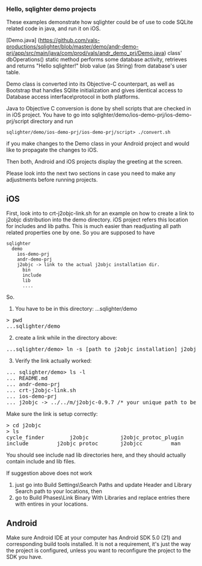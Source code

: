 ### Hello, sqlighter demo projects

These examples demonstrate how sqlighter could be of use to code SQLite related code in
java, and run it on iOS. 

[Demo.java] (https://github.com/vals-productions/sqlighter/blob/master/demo/andr-demo-prj/app/src/main/java/com/prod/vals/andr_demo_prj/Demo.java) class' dbOperations() static method performs some database activity, retrieves
and returns "Hello sqlighter!" blob value (as String) from database's user table.

Demo class is converted into its Objective-C counterpart, as well as Bootstrap that
handles SQlite initialization and gives identical access to Database access interface\protocol
in both platforms.

Java to Objective C conversion is done by shell scripts that are checked in in iOS 
project. You have to go into sqlighter/demo/ios-demo-prj/ios-demo-prj/script directory
and run
```
sqlighter/demo/ios-demo-prj/ios-demo-prj/script> ./convert.sh
```
if you make changes to the Demo class in your Android project and would like to propagate
the changes to iOS.

Then both, Android and iOS projects display the greeting at the screen.

Please look into the next two sections in case you need to make any adjustments
before running projects.

## iOS

First, look into to crt-j2objc-link.sh for an example on how to create a link
to j2objc distribution into the demo directory. iOS project refers
this location for includes and lib paths. This is much easier than readjusting all
path related properties one by one. So you are supposed to have 
```
sqlighter
  demo
    ios-demo-prj
    andr-demo-prj
    j2objc -> link to the actual j2objc installation dir.
      bin
      include
      lib
      ....
```
So.

1. You have to be in this directory: ...sqlighter/demo
<pre>
> pwd
...sqlighter/demo
</pre>
2. create a link while in the directory above:
<pre>
...sqlighter/demo> ln -s [path to j2objc installation] j2objc
</pre>
3. Verify the link actually worked:
<pre>
... sqlighter/demo> ls -l
... README.md
... andr-demo-prj
... crt-j2objc-link.sh
... ios-demo-prj
... j2objc -> ../../m/j2objc-0.9.7 /* your unique path to be displayed to the left */
</pre>
Make sure the link is setup correctly:
<pre>
> cd j2objc
> ls
cycle_finder		j2objc			j2objc_protoc_plugin	lib
include			j2objc_protoc		j2objcc			man
</pre>

You should see include nad lib directories here, and they should actually contain include and lib files.

If suggestion above does not work
1) just go into Build Settings\Search Paths and update Header and Library Search path to your locations, then 
2) go to Build Phases\Link Binary With Libraries and replace entries there with entires in your locations.


## Android

Make sure Android IDE at your computer has Android SDK 5.0 (21) and corresponding build tools 
installed. It is not a requirement, it's just the way the project is configured, unless you
want to reconfigure the project to the SDK you have.
